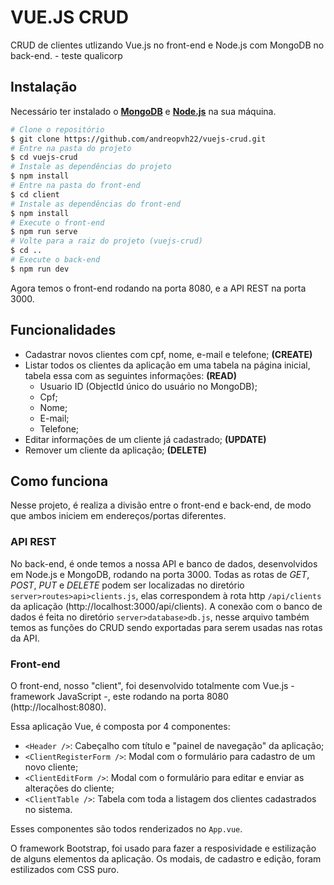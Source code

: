 # VUE.JS CRUD

CRUD de clientes utlizando Vue.js no front-end e Node.js com MongoDB no back-end. -  teste qualicorp

## Instalação

Necessário ter instalado o [**MongoDB**](https://www.mongodb.com/try/download/community "**MongoDB**") e [**Node.js**](https://nodejs.org/en/download/ "**Node.js**") na sua máquina.

```bash
# Clone o repositório
$ git clone https://github.com/andreopvh22/vuejs-crud.git
# Entre na pasta do projeto
$ cd vuejs-crud
# Instale as dependências do projeto
$ npm install
# Entre na pasta do front-end
$ cd client
# Instale as dependências do front-end
$ npm install
# Execute o front-end
$ npm run serve
# Volte para a raiz do projeto (vuejs-crud)
$ cd ..
# Execute o back-end
$ npm run dev
```

Agora temos o front-end rodando na porta 8080, e a API REST na porta 3000.

## Funcionalidades

- Cadastrar novos clientes com cpf, nome, e-mail e telefone; **(CREATE)**
- Listar todos os clientes da aplicação em uma tabela na página inicial, tabela essa com as seguintes informações: **(READ)**
  - Usuario ID (ObjectId único do usuário no MongoDB);
  - Cpf;
  - Nome;
  - E-mail;
  - Telefone;
- Editar informações de um cliente já cadastrado; **(UPDATE)**
- Remover um cliente da aplicação; **(DELETE)**

## Como funciona

Nesse projeto, é realiza a divisão entre o front-end e back-end, de modo que ambos iniciem em endereços/portas diferentes.

### API REST

No back-end, é onde temos a nossa API e banco de dados, desenvolvidos em Node.js e MongoDB, rodando na porta 3000. Todas as rotas de *GET*, *POST*, *PUT* e *DELETE* podem ser localizadas no diretório `server>routes>api>clients.js`, elas correspondem à rota http `/api/clients` da aplicação (http://localhost:3000/api/clients). A conexão com o banco de dados é feita no diretório `server>database>db.js`, nesse arquivo também temos as funções do CRUD sendo exportadas para serem usadas nas rotas da API.

### Front-end

O front-end, nosso "client", foi desenvolvido totalmente com Vue.js - framework JavaScript -, este rodando na porta 8080 (http://localhost:8080). 

Essa aplicação Vue, é composta por 4 componentes:

- `<Header />`: Cabeçalho com título e "painel de navegação" da aplicação;
- `<ClientRegisterForm />`: Modal com o formulário para cadastro de um novo cliente;
- `<ClientEditForm />`: Modal com o formulário para editar e enviar as alterações do cliente;
- `<ClientTable />`: Tabela com toda a listagem dos clientes cadastrados no sistema.

Esses componentes são todos renderizados no `App.vue`.

O framework Bootstrap, foi usado para fazer a resposividade e estilização de alguns elementos da aplicação. Os modais, de cadastro e edição, foram estilizados com CSS puro.

